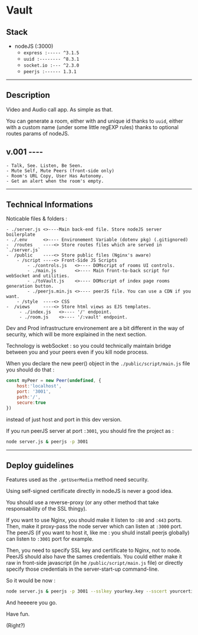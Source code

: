 # Vault

## Stack
- nodeJS (:3000)
	- `express :----- ^3.1.5`
	- `uuid :-------- ^8.3.1`
	- `socket.io :--- ^2.3.0`
	- `peerjs :------ 1.3.1`

---
## Description

Video and Audio call app.
As simple as that.

You can generate a room, either with and unique id thanks to `uuid`, either with a custom name (under some little regEXP rules) thanks to optional routes params of nodeJS.

## v.001 ----

	- Talk, See. Listen, Be Seen.
	- Mute Self, Mute Peers (front-side only)
	- Room's URL Copy, User Has Autonomy.
	- Get an alert when the room's empty.

---

## Technical Informations

Noticable files & folders :

	- ./server.js <>----Main back-end file. Store nodeJS server boilerplate
	- ./.env	  <>---- Environement Variable (dotenv pkg) (.gitignored)
	-  /routes    ----<> Store routes files which are served in `./server.js`
	-  /public 	  ----<> Store public files (Nginx's aware)
		- /script ----<> Front-Side JS Scripts
			- ./controls.js   <>---- DOMscript of rooms UI controls.
			- ./main.js       <>---- Main front-to-back script for webSocket and utilities.
			- ./toVault.js	  <>---- DOMscript of index page rooms generation button.
			- ./peerjs.min.js <>---- peerJS file. You can use a CDN if you want.
		- /style  ----<> CSS
	-  /views     ----<> Store html views as EJS templates.
		 - ./index.js   <>---- '/' endpoint.
		 - ./room.js 	<>---- '/:vault' endpoint.
Dev and Prod infrastructure environement are a bit different in the way of security, which will be more explained in the next section.

Technology is webSocket : so you could technically maintain bridge between you and your peers even if you kill node process.

When you declare the new peer() object in the `./public/script/main.js` file you should do that :
```javascript
const myPeer = new Peer(undefined, {
	host:'localhost',
	port: '3001',
	path:'/',
	secure:true
})
```
instead of just host and port in this dev version.

If you run peerJS server at port `:3001`, you should fire the project as :
```bash
node server.js & peerjs -p 3001
```

---

## Deploy guidelines

Features used as the `.getUserMedia` method need security.



Using self-signed certificate directly in nodeJS is never a good idea.

You should use a reverse-proxy (or any other method that take responsability of the SSL thingy).

If you want to use Nginx, you should make it listen to `:80` and `:443` ports. Then, make it proxy-pass the node server which can listen at `:3000` port. The peerJS (if you want to host it, like me : you shuld install peerjs globally) can listen to `:3001` port for example.

Then, you need to specify SSL key and certificate to Nginx, not to node. PeerJS should also have the sames credentials. You could either make it raw in front-side javascript (in he `/public/script/main.js` file) or directly specify those credentials in the server-start-up command-line.

So it would be now :
```bash
node server.js & peerjs -p 3001 --sslkey yourkey.key --sscert yourcertificate.crt
```

And heeeere you go. 

Have fun. 

(Right?)
